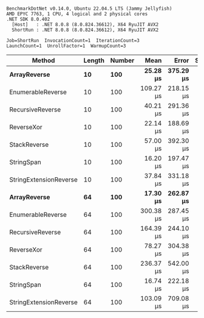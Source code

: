 ```

BenchmarkDotNet v0.14.0, Ubuntu 22.04.5 LTS (Jammy Jellyfish)
AMD EPYC 7763, 1 CPU, 4 logical and 2 physical cores
.NET SDK 8.0.402
  [Host]   : .NET 8.0.8 (8.0.824.36612), X64 RyuJIT AVX2
  ShortRun : .NET 8.0.8 (8.0.824.36612), X64 RyuJIT AVX2

Job=ShortRun  InvocationCount=1  IterationCount=3  
LaunchCount=1  UnrollFactor=1  WarmupCount=3  

```
| Method                 | Length | Number | Mean      | Error     | StdDev   | Median     | Min        | Max       | Allocated |
|----------------------- |------- |------- |----------:|----------:|---------:|-----------:|-----------:|----------:|----------:|
| **ArrayReverse**           | **10**     | **100**    |  **25.28 μs** | **375.29 μs** | **20.57 μs** |  **16.231 μs** |  **10.780 μs** |  **48.82 μs** |  **10.09 KB** |
| EnumerableReverse      | 10     | 100    | 109.27 μs | 218.15 μs | 11.96 μs | 107.492 μs |  98.303 μs | 122.02 μs |  25.72 KB |
| RecursiveReverse       | 10     | 100    |  40.21 μs | 291.36 μs | 15.97 μs |  45.485 μs |  22.272 μs |  52.88 μs |  33.53 KB |
| ReverseXor             | 10     | 100    |  22.14 μs | 188.69 μs | 10.34 μs |  16.265 μs |  16.066 μs |  34.08 μs |  10.09 KB |
| StackReverse           | 10     | 100    |  57.00 μs | 392.30 μs | 21.50 μs |  45.114 μs |  44.062 μs |  81.82 μs |  31.19 KB |
| StringSpan             | 10     | 100    |  16.20 μs | 197.47 μs | 10.82 μs |  10.108 μs |   9.789 μs |  28.69 μs |   5.41 KB |
| StringExtensionReverse | 10     | 100    |  37.84 μs | 331.18 μs | 18.15 μs |  27.611 μs |  27.110 μs |  58.80 μs |  28.84 KB |
| **ArrayReverse**           | **64**     | **100**    |  **17.30 μs** | **262.87 μs** | **14.41 μs** |   **9.036 μs** |   **8.916 μs** |  **33.93 μs** |  **30.41 KB** |
| EnumerableReverse      | 64     | 100    | 300.38 μs | 287.45 μs | 15.76 μs | 298.324 μs | 285.760 μs | 317.07 μs |  59.31 KB |
| RecursiveReverse       | 64     | 100    | 164.39 μs | 244.10 μs | 13.38 μs | 164.538 μs | 150.934 μs | 177.69 μs | 560.88 KB |
| ReverseXor             | 64     | 100    |  78.27 μs | 304.38 μs | 16.68 μs |  79.008 μs |  61.224 μs |  94.57 μs |  30.41 KB |
| StackReverse           | 64     | 100    | 236.37 μs | 542.00 μs | 29.71 μs | 233.312 μs | 208.315 μs | 267.50 μs |  88.22 KB |
| StringSpan             | 64     | 100    |  16.74 μs | 222.18 μs | 12.18 μs |  11.070 μs |   8.426 μs |  30.72 μs |  15.56 KB |
| StringExtensionReverse | 64     | 100    | 103.09 μs | 709.08 μs | 38.87 μs |  96.321 μs |  68.058 μs | 144.90 μs |  68.69 KB |
